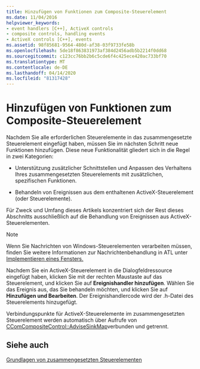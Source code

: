 ```yaml
---
title: Hinzufügen von Funktionen zum Composite-Steuerelement
ms.date: 11/04/2016
helpviewer_keywords:
- event handlers [C++], ActiveX controls
- composite controls, handling events
- ActiveX controls [C++], events
ms.assetid: 98f85681-9564-480d-af38-03f9733fe58b
ms.openlocfilehash: 5de18f863831973af384d2456adb5b2214f0dd68
ms.sourcegitcommit: c123cc76bb2b6c5cde6f4c425ece420ac733bf70
ms.translationtype: MT
ms.contentlocale: de-DE
ms.lasthandoff: 04/14/2020
ms.locfileid: "81317428"
---
```

# <a name="adding-functionality-to-the-composite-control"></a>Hinzufügen von Funktionen zum Composite-Steuerelement

Nachdem Sie alle erforderlichen Steuerelemente in das zusammengesetzte Steuerelement eingefügt haben, müssen Sie im nächsten Schritt neue Funktionen hinzufügen. Diese neue Funktionalität gliedert sich in die Regel in zwei Kategorien:

- Unterstützung zusätzlicher Schnittstellen und Anpassen des Verhaltens Ihres zusammengesetzten Steuerelements mit zusätzlichen, spezifischen Funktionen.

- Behandeln von Ereignissen aus dem enthaltenen ActiveX-Steuerelement (oder Steuerelemente).

Für Zweck und Umfang dieses Artikels konzentriert sich der Rest dieses Abschnitts ausschließlich auf die Behandlung von Ereignissen aus ActiveX-Steuerelementen.

> [!NOTE]
> Wenn Sie Nachrichten von Windows-Steuerelementen verarbeiten müssen, finden Sie weitere Informationen zur Nachrichtenbehandlung in ATL unter [Implementieren eines Fensters.](../atl/implementing-a-window.md)

Nachdem Sie ein ActiveX-Steuerelement in die Dialogfeldressource eingefügt haben, klicken Sie mit der rechten Maustaste auf das Steuerelement, und klicken Sie auf **Ereignishandler hinzufügen**. Wählen Sie das Ereignis aus, das Sie behandeln möchten, und klicken Sie auf **Hinzufügen und Bearbeiten**. Der Ereignishandlercode wird der .h-Datei des Steuerelements hinzugefügt.

Verbindungspunkte für ActiveX-Steuerelemente im zusammengesetzten Steuerelement werden automatisch über Aufrufe von [CComCompositeControl::AdviseSinkMap](../atl/reference/ccomcompositecontrol-class.md#advisesinkmap)verbunden und getrennt.

## <a name="see-also"></a>Siehe auch

[Grundlagen von zusammengesetzten Steuerelementen](../atl/atl-composite-control-fundamentals.md)
